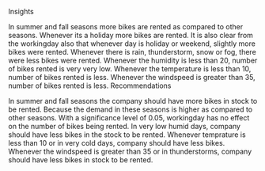 Insights

In summer and fall seasons more bikes are rented as compared to other seasons.
Whenever its a holiday more bikes are rented.
It is also clear from the workingday also that whenever day is holiday or weekend, slightly more bikes were rented.
Whenever there is rain, thunderstorm, snow or fog, there were less bikes were rented.
Whenever the humidity is less than 20, number of bikes rented is very very low.
Whenever the temperature is less than 10, number of bikes rented is less.
Whenever the windspeed is greater than 35, number of bikes rented is less.
Recommendations

In summer and fall seasons the company should have more bikes in stock to be rented. Because the demand in these seasons is higher as compared to other seasons.
With a significance level of 0.05, workingday has no effect on the number of bikes being rented.
In very low humid days, company should have less bikes in the stock to be rented.
Whenever temprature is less than 10 or in very cold days, company should have less bikes.
Whenever the windspeed is greater than 35 or in thunderstorms, company should have less bikes in stock to be rented.
